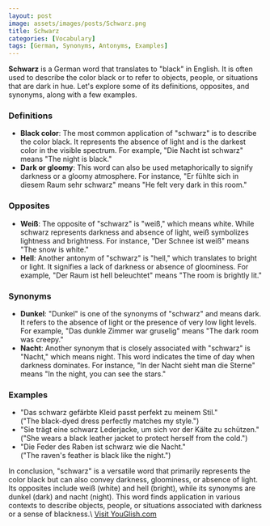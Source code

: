 ```yaml
---
layout: post
image: assets/images/posts/Schwarz.png
title: Schwarz
categories: [Vocabulary]
tags: [German, Synonyms, Antonyms, Examples]
---
```


**Schwarz** is a German word that translates to "black" in English. It is often used to describe the color black or to refer to objects, people, or situations that are dark in hue. Let's explore some of its definitions, opposites, and synonyms, along with a few examples.

### Definitions

- **Black color**: The most common application of "schwarz" is to describe the color black. It represents the absence of light and is the darkest color in the visible spectrum. For example, "Die Nacht ist schwarz" means "The night is black."
- **Dark or gloomy**: This word can also be used metaphorically to signify darkness or a gloomy atmosphere. For instance, "Er fühlte sich in diesem Raum sehr schwarz" means "He felt very dark in this room."

### Opposites

- **Weiß**: The opposite of "schwarz" is "weiß," which means white. While schwarz represents darkness and absence of light, weiß symbolizes lightness and brightness. For instance, "Der Schnee ist weiß" means "The snow is white."
- **Hell**: Another antonym of "schwarz" is "hell," which translates to bright or light. It signifies a lack of darkness or absence of gloominess. For example, "Der Raum ist hell beleuchtet" means "The room is brightly lit."

### Synonyms

- **Dunkel**: "Dunkel" is one of the synonyms of "schwarz" and means dark. It refers to the absence of light or the presence of very low light levels. For example, "Das dunkle Zimmer war gruselig" means "The dark room was creepy."
- **Nacht**: Another synonym that is closely associated with "schwarz" is "Nacht," which means night. This word indicates the time of day when darkness dominates. For instance, "In der Nacht sieht man die Sterne" means "In the night, you can see the stars."

### Examples

- "Das schwarz gefärbte Kleid passt perfekt zu meinem Stil."  
  ("The black-dyed dress perfectly matches my style.")
- "Sie trägt eine schwarz Lederjacke, um sich vor der Kälte zu schützen."  
  ("She wears a black leather jacket to protect herself from the cold.")
- "Die Feder des Raben ist schwarz wie die Nacht."  
  ("The raven's feather is black like the night.")

In conclusion, "schwarz" is a versatile word that primarily represents the color black but can also convey darkness, gloominess, or absence of light. Its opposites include weiß (white) and hell (bright), while its synonyms are dunkel (dark) and nacht (night). This word finds application in various contexts to describe objects, people, or situations associated with darkness or a sense of blackness.\ <a id="yg-widget-0" class="youglish-widget" data-query="Schwarz" data-lang="german" data-components="8412" data-auto-start="0" data-bkg-color="theme_light" data-title="How%20to%20pronounce%20Schwarz%20in%20German"  rel="nofollow" href="https://youglish.com">Visit YouGlish.com</a><script async src="https://youglish.com/public/emb/widget.js" charset="utf-8"></script>
